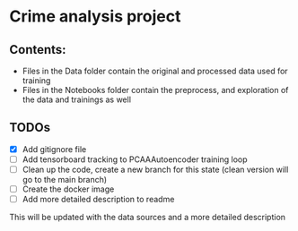# Crime analysis project

## **Contents**:
- Files in the Data folder contain the original and processed data used for training
- Files in the Notebooks folder contain the preprocess, and exploration of the data and trainings as well

## **TODOs**
- [x] Add gitignore file
- [ ] Add tensorboard tracking to PCAAAutoencoder training loop
- [ ] Clean up the code, create a new branch for this state (clean version will go to the main branch)
- [ ] Create the docker image
- [ ] Add more detailed description to readme

This will be updated with the data sources and a more detailed description